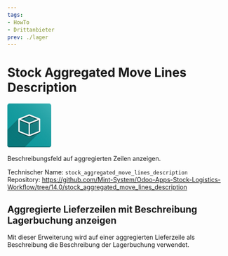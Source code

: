 ```yaml
---
tags:
- HowTo
- Drittanbieter
prev: ./lager
---
```

# Stock Aggregated Move Lines Description
![icon_oms_box](assets/icon_oms_box.png)

Beschreibungsfeld auf aggregierten Zeilen anzeigen.

Technischer Name: `stock_aggregated_move_lines_description`\
Repository: <https://github.com/Mint-System/Odoo-Apps-Stock-Logistics-Workflow/tree/14.0/stock_aggregated_move_lines_description>

## Aggregierte Lieferzeilen mit Beschreibung Lagerbuchung anzeigen

Mit dieser Erweiterung wird auf einer aggregierten Lieferzeile als Beschreibung die Beschreibung der Lagerbuchung verwendet.
